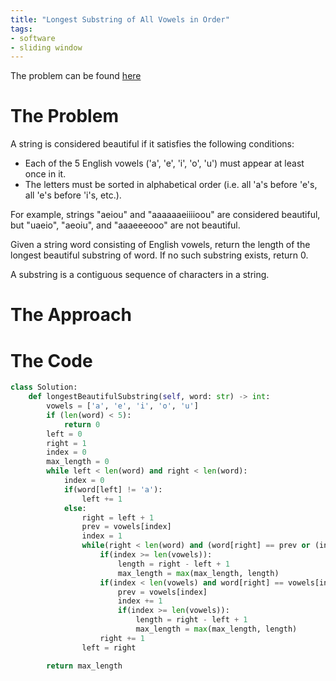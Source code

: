 ```yaml
---
title: "Longest Substring of All Vowels in Order"
tags:
- software
- sliding window
---
```

The problem can be found [here](https://leetcode.com/problems/longest-substring-of-all-vowels-in-order/)

# The Problem
A string is considered beautiful if it satisfies the following conditions:
- Each of the 5 English vowels ('a', 'e', 'i', 'o', 'u') must appear at least once in it.
- The letters must be sorted in alphabetical order (i.e. all 'a's before 'e's, all 'e's before 'i's, etc.).

For example, strings "aeiou" and "aaaaaaeiiiioou" are considered beautiful, but "uaeio", "aeoiu", and "aaaeeeooo" are not beautiful.

Given a string word consisting of English vowels, return the length of the longest beautiful substring of word. If no such substring exists, return 0.

A substring is a contiguous sequence of characters in a string.

# The Approach

# The Code
```py
class Solution:
    def longestBeautifulSubstring(self, word: str) -> int:
        vowels = ['a', 'e', 'i', 'o', 'u']
        if (len(word) < 5):
            return 0
        left = 0
        right = 1
        index = 0
        max_length = 0
        while left < len(word) and right < len(word):
            index = 0
            if(word[left] != 'a'):
                left += 1
            else:
                right = left + 1
                prev = vowels[index]
                index = 1
                while(right < len(word) and (word[right] == prev or (index < len(vowels) and word[right] == vowels[index]))):
                    if(index >= len(vowels)):
                        length = right - left + 1
                        max_length = max(max_length, length)
                    if(index < len(vowels) and word[right] == vowels[index]):
                        prev = vowels[index]
                        index += 1
                        if(index >= len(vowels)):
                            length = right - left + 1
                            max_length = max(max_length, length)
                    right += 1
                left = right

        return max_length
```